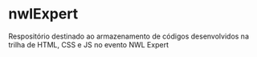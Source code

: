 # nwlExpert
Respositório destinado ao armazenamento de códigos desenvolvidos na trilha de HTML, CSS e JS no evento NWL Expert
